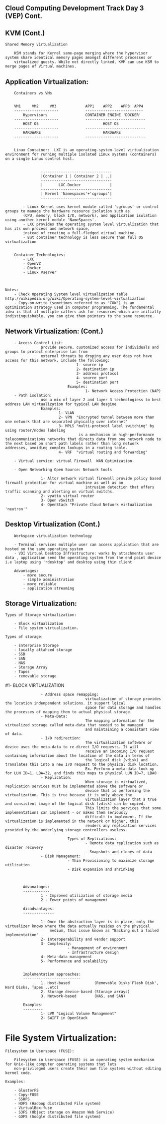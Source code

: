 Cloud Computing Development Track Day 3 (VEP) Cont.
----------------------------------------------------

KVM (Cont.)
-----------

	Shared Memory virtualization

		KSM stands for Kernel same-page merging where the hypervisor system share identical memory pages amongst different processes or 
		virtualized guests. While not directly linked, KVM can use KSM to merge pages of Virtual machines.




Application Virtualization:
---------------------------

		Containers vs VMs
		

		VM1		VM2		VM3				APP1	APP2	APP3  APP4	
		--------------------			--------------------------
			Hypervisors					CONTAINER ENGINE 'DOCKER'
		--------------------			---------------------------
			HOST OS								HOST OS
		--------------------			---------------------------
			HARDWARE							HARDWARE
		--------------------			---------------------------
		
		
		Linux Container:  LXC is an operating-system-level virtualization environment for running multiple isolated Linux systems (containers) on a single Linux control host.
		
		
					--------------------------------
					|Container 1 | Container 2 | ..|
					--------------------------------
					|		LXC-Docker			   |
					--------------------------------
					| Kernel 'Namespaces'+'cgroups'|
					--------------------------------
					
			- Linux Kernel uses kernel module called 'cgroups' or control groups to manage the hardware resource isolation such as 
			(CPU, memory, block I/O, network), and application isolation using another kernel module 'NameSpaces'. 
			- LXC provides the operating system level virtualization that has its own process and network space, 
			instead of creating a full-fledged virtual machine.
			- But container technology is less secure than full OS virtualization  
			
			
		Container Technologies: 
			- LXC
			- OpenVZ
			- Docker
			- Linux Vserver



	Notes:
		- Check Operating System level virtualization table http://wikipedia.org/wiki/Operating-system-level-virtualization
		- Copy-on-write (sometimes referred to as "COW") is an optimization strategy used in computer programming. The fundamental idea is that if multiple callers ask for resources which are initially indistinguishable, you can give them pointers to the same resource.
		
		

Network Virtualization: (Cont.)
-------------------------------

		- Access Control List: 
					provide secure, customized access for individuals and groups to protect enterprise lan from
					external threats by droping any user does not have access for this network. include the following:
									1- source ip
									2- destination ip
									3- address protocol
									4- source port
									5- destination port
								Examples:
										1- Network Access Protection (NAP)
		- Path isolation:
					use a mix of layer 2 and layer 3 technologiess to best address LAN virtualization for typical LAN desgine 
					Examples:
							1- VLAN
							2- VPN	"Encrypted tunnel between more than one network that are separated phyically over internet"
							3- MPLS "multi-protocol label switching" by using router/nodes labeling
									 is a mechanism in high-performance telecommunications networks that directs data from one network node to the next based on short path labels rather than long network addresses, avoiding complex lookups in a routing table.
							4- VRF  "virtual routing and forwarding"

		- Virtual service: virtual Firewall  WAN Optimization.
		
		- Open Networking Open Source: Network tools
					
					1- Altor network virtual firewall provide policy based firewall protection for virtual machine as well as an 	
										intrusion detection that offers traffic scanning and alerting on virtual switchs. 
					2- vyatta virtual router
					3- Open vSwitch 
					4- OpenStack "Private Cloud Network virtualization 'neutron'"


Desktop Virtualization (Cont.)
-------------------------------

		Workspace virtualization technology
	
		- Terminal services multiple user can access application that are hosted on the same operating system
		- VDI Virtual Desktop Infrastructure: works by attachments user data , application send the operating system from the end point device i.e laptop using 'rdesktop' and desktop using thin client

		Advantages:
			- more secure
			- simple administration
			- more reliable
			- application streaming

Storage Virtualization:
-----------------------		

	Types of Storage virtualization:
	
		- Block virtualization
		- File system virtualization.
		
	Types of storage:
	
		- Enterprise Storage
		- locally attahced storage
		- SSD
		- SAN
		- NAS
		- Storage Array
		- Tapes
		- removable storage
		
#1- BLOCK VIRTUALIZATION
					
					- Address space remapping: 
										virtualization of storage provides the location indenpendent solutions. it support lgical
										space for data storage and handles the processes of mapping them to actual physical storage.
					- Meta-Data:
										The mapping information for the virtualized storage called meta-data that needed to be managed
										and maintaining a consistant view of data.
					- I/O redirection:
										The virtualization software or device uses the meta-data to re-direct I/O requests. It will 
										receive an incoming I/O request containing information about the location of the data in terms of 
										the logical disk (vdisk) and translates this into a new I/O request to the physical disk location.
										Ex. Perform a meta-data look up for LUN ID=1, LBA=32, and finds this maps to physical LUN ID=7, LBA0
					- Replication:
										When storage is virtualized, replication services must be implemented above the software or 
										device that is performing the virtualization. This is true because it is only above the 
										virtualization layer that a true and consistent image of the logical disk (vdisk) can be copied. 
										This limits the services that some implementations can implement - or makes them seriously 
										difficult to implement. If the virtualization is implemented in the network or higher, this 
										renders any replication services provided by the underlying storage controllers useless.
							
								Types of Replications:
										- Remote data replication such as disaster recovery
										- Snapshots and clones of data
					- Disk Management:
								- Thin Provisioning to maximize storage utilization
								- Disk expansion and shrinking
					 


			Advanatages:
			------------
					1 - Improved utilization of storage media
					2 - Fewer points of management
					
			disadvantages:
			--------------
			
					1- Once the abstraction layer is in place, only the virtualizer knows where the data actually resides on the physical 
						medium, this issue known as "Backing out a failed implementation"
					2- Interoperability and vendor support
					3- Complexity:
								- Management of environment
								- Infrastructure design
					4- Meta-data management
					5- Performance and scalability
				
					
			Implementation approaches:
			--------------------------
					1. Host-based 			(Removable Disks'Flash Disk', Hard Disks, Tapes ..etc)
					2. Storage device-based (Storage arrays)
					3. Network-based		(NAS, and SAN)	
			
			Examples:
			---------
					1- LVM "Logical Volume Management"
					2- SWIFT in OpenStack 
			
# File System Virtualization:
			
	Filesystem in Userspace (FUSE):
		
		Filesystem in Userspace (FUSE) is an operating system mechanism for Unix-like computer operating systems that lets 
		non-privileged users create their own file systems without editing kernel code.
	
	Examples:
	
		- GlusterFS
		- Copy-FUSE
		- SSHFS
		- HDFS (Hadoop distributed File system)
		- VirtualBox-fuse
		- S3FS (Object storage on Amazon Web Service)
		- GDFS (Google distributed file system)
		 
		
		
